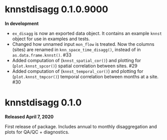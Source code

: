 # knnstdisagg 0.1.0.9000

**In development**

* `ex_disagg` is now an exported data object. It contains an example `knnst` object for use in examples and tests.
* Changed how unnamed input `mon_flow` is treated. Now the columns (sites) are renamed in `knn_space_time_disagg()`, instead of in `as.data.frame.knnst()`. #33
* Added computation of (`knnst_spatial_cor()`) and plotting for (`plot.knnst_spcor()`) spatial correlation between sites. #29
* Added computation of (`knnst_temporal_cor()`) and plotting for (`plot.knnst_tmpcor()`) temporal correlation between months at a site. #30

# knnstdisagg 0.1.0

**Released April 7, 2020**

First release of package. Includes annual to monthly disaggregation and plots for QA/QC + diagnostics.
